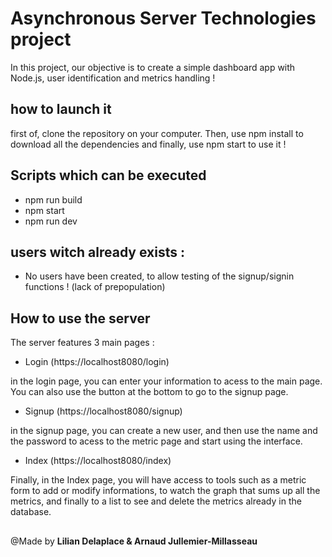 # Asynchronous Server Technologies project

In this project, our objective is to create a simple dashboard app with Node.js, user identification and metrics handling !

## how to launch it

first of, clone the repository on your computer.
Then, use npm install to download all the dependencies and finally, use npm start to use it !

## Scripts which can be executed

- npm run build
- npm start
- npm run dev

## users witch already exists :

- No users have been created, to allow testing of the signup/signin functions ! (lack of prepopulation)

## How to use the server

The server features 3 main pages :
- Login (https://localhost8080/login)

in the login page, you can enter your information to acess to the main page. You can also use the button at the bottom to go to the signup page.

- Signup (https://localhost8080/signup)

in the signup page, you can create a new user, and then use the name and the password to acess to the metric page and start using the interface.

- Index (https://localhost8080/index)

Finally, in the Index page, you will have access to tools such as a metric form to add or modify informations, to watch the graph that sums up all the metrics, and finally to a list to see and delete the metrics already in the database.

##

@Made by __Lilian Delaplace & Arnaud Jullemier-Millasseau__
